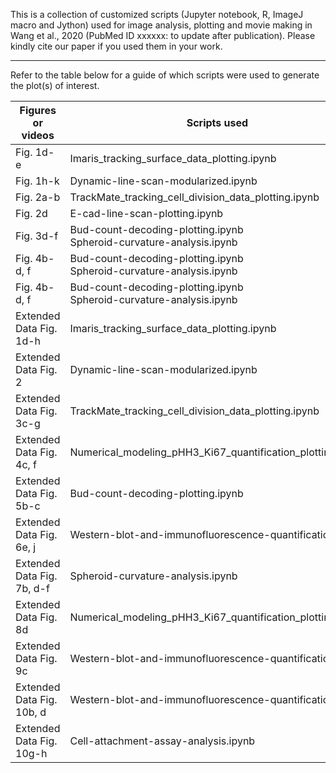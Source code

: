 This is a collection of customized scripts (Jupyter notebook, R, ImageJ macro and Jython) used for image analysis, plotting and movie making in Wang et al., 2020 (PubMed ID xxxxxx: to update after publication). Please kindly cite our paper if you used them in your work.

---

Refer to the table below for a guide of which scripts were used to generate the plot(s) of interest.

| Figures or videos  | Scripts used |
|---|---|
| Fig. 1d-e | Imaris_tracking_surface_data_plotting.ipynb |
| Fig. 1h-k | Dynamic-line-scan-modularized.ipynb |
| Fig. 2a-b | TrackMate_tracking_cell_division_data_plotting.ipynb |
| Fig. 2d | E-cad-line-scan-plotting.ipynb |
| Fig. 3d-f | Bud-count-decoding-plotting.ipynb <br> Spheroid-curvature-analysis.ipynb |
| Fig. 4b-d, f | Bud-count-decoding-plotting.ipynb <br> Spheroid-curvature-analysis.ipynb |
| Fig. 4b-d, f | Bud-count-decoding-plotting.ipynb <br> Spheroid-curvature-analysis.ipynb |
| Extended Data Fig. 1d-h | Imaris_tracking_surface_data_plotting.ipynb |
| Extended Data Fig. 2 | Dynamic-line-scan-modularized.ipynb |
| Extended Data Fig. 3c-g | TrackMate_tracking_cell_division_data_plotting.ipynb |
| Extended Data Fig. 4c, f | Numerical_modeling_pHH3_Ki67_quantification_plotting.ipynb |
| Extended Data Fig. 5b-c | Bud-count-decoding-plotting.ipynb |
| Extended Data Fig. 6e, j | Western-blot-and-immunofluorescence-quantification.ipynb |
| Extended Data Fig. 7b, d-f | Spheroid-curvature-analysis.ipynb |
| Extended Data Fig. 8d | Numerical_modeling_pHH3_Ki67_quantification_plotting.ipynb |
| Extended Data Fig. 9c | Western-blot-and-immunofluorescence-quantification.ipynb |
| Extended Data Fig. 10b, d | Western-blot-and-immunofluorescence-quantification.ipynb |
| Extended Data Fig. 10g-h | Cell-attachment-assay-analysis.ipynb |
